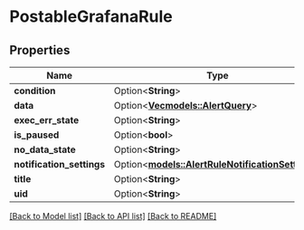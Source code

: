 # PostableGrafanaRule

## Properties

Name | Type | Description | Notes
------------ | ------------- | ------------- | -------------
**condition** | Option<**String**> |  | [optional]
**data** | Option<[**Vec<models::AlertQuery>**](AlertQuery.md)> |  | [optional]
**exec_err_state** | Option<**String**> |  | [optional]
**is_paused** | Option<**bool**> |  | [optional]
**no_data_state** | Option<**String**> |  | [optional]
**notification_settings** | Option<[**models::AlertRuleNotificationSettings**](AlertRuleNotificationSettings.md)> |  | [optional]
**title** | Option<**String**> |  | [optional]
**uid** | Option<**String**> |  | [optional]

[[Back to Model list]](../README.md#documentation-for-models) [[Back to API list]](../README.md#documentation-for-api-endpoints) [[Back to README]](../README.md)



